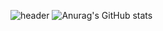 ![header](https://capsule-render.vercel.app/api?type=waving&color=auto&height=300&section=header&text=Hello,%20render&fontSize=90)
![Anurag's GitHub stats](https://github-readme-stats.vercel.app/api?username=soyajo&show_icons=true&theme=radical)


